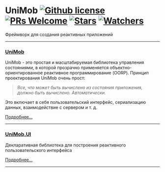 # UniMob [![Github license](https://img.shields.io/github/license/vanifatovvlad/UniMob.svg)](#) [![PRs Welcome](https://img.shields.io/badge/PRs-welcome-brightgreen.svg)](#) [![Stars](https://img.shields.io/github/stars/vanifatovvlad/UniMob.svg?style=social)](https://github.com/vanifatovvlad/UniMob/stargazers) [![Watchers](https://img.shields.io/github/watchers/vanifatovvlad/UniMob.svg?style=social)](https://github.com/vanifatovvlad/UniMob/watchers)
Фреймворк для создания реактивных приложений
<br>

---

### [UniMob](Assets/UniMob/Sources)
UniMob - это простая и масштабируемая библиотека управления состояниями, в которой прозрачно применяется объектно-ориентированное реактивное программирование (OORP). Принцип проектирования UniMob очень прост:

> _Все, что может быть вычислено из состояния приложения, должно быть вычислено. Автоматически._

Это включает в себя пользовательский интерфейс, сериализацию данных, взаимодействие с сервером и т. д.

[Подробнее...](Assets/UniMob/Sources#readme)

---

### [UniMob.UI](Assets/UniMob.UI/Sources)
Декларативная библиотека для построения реактивного пользовательского интерфейса

[Подробнее...](Assets/UniMob.UI/Sources#readme)

---